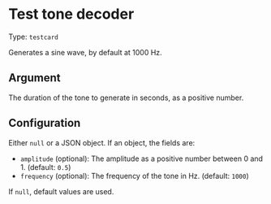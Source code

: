 
# Test tone decoder

Type: `testcard`

Generates a sine wave, by default at 1000 Hz.

## Argument

The duration of the tone to generate in seconds, as a positive number.

## Configuration

Either `null` or a JSON object. If an object, the fields are:

* `amplitude` (optional): The amplitude as a positive number between 0 and 1.
  (default: `0.5`)
* `frequency` (optional): The frequency of the tone in Hz. (default: `1000`)

If `null`, default values are used.
